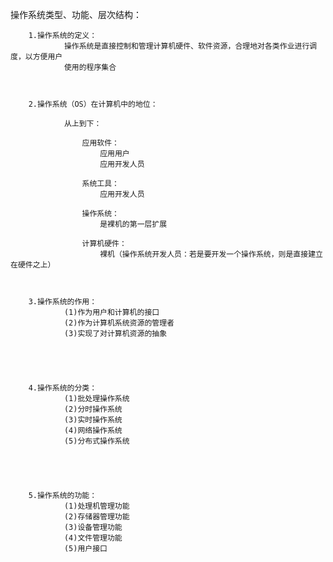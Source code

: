 操作系统类型、功能、层次结构：



		1.操作系统的定义：
				操作系统是直接控制和管理计算机硬件、软件资源，合理地对各类作业进行调度，以方便用户
				使用的程序集合



		2.操作系统（OS）在计算机中的地位：

				从上到下：

					应用软件：
						应用用户
						应用开发人员

					系统工具：
						应用开发人员

					操作系统：
						是裸机的第一层扩展

					计算机硬件：
						裸机（操作系统开发人员：若是要开发一个操作系统，则是直接建立在硬件之上）



		3.操作系统的作用：
				(1)作为用户和计算机的接口
				(2)作为计算机系统资源的管理者
				(3)实现了对计算机资源的抽象





		4.操作系统的分类：
				(1)批处理操作系统
				(2)分时操作系统
				(3)实时操作系统
				(4)网络操作系统
				(5)分布式操作系统





		5.操作系统的功能：
				(1)处理机管理功能
				(2)存储器管理功能
				(3)设备管理功能
				(4)文件管理功能
				(5)用户接口